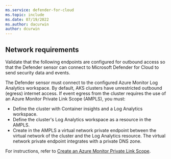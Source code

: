 ```yaml
---
ms.service: defender-for-cloud
ms.topic: include
ms.date: 07/19/2022
ms.author: dacurwin
author: dcurwin
---
```


## Network requirements

Validate that the following endpoints are configured for outbound access so that the Defender sensor can connect to Microsoft Defender for Cloud to send security data and events.

The Defender sensor must connect to the configured Azure Monitor Log Analytics workspace. By default, AKS clusters have unrestricted outbound (egress) internet access. If event egress from the cluster requires the use of an Azure Monitor Private Link Scope (AMPLS), you must:

- Define the cluster with Container insights and a Log Analytics workspace.
- Define the cluster's Log Analytics workspace as a resource in the AMPLS.
- Create in the AMPLS a virtual network private endpoint between the virtual network of the cluster and the Log Analytics resource. The virtual network private endpoint integrates with a private DNS zone.

For instructions, refer to [Create an Azure Monitor Private Link Scope](/azure/azure-monitor/logs/private-link-configure#create-an-azure-monitor-private-link-scope).
